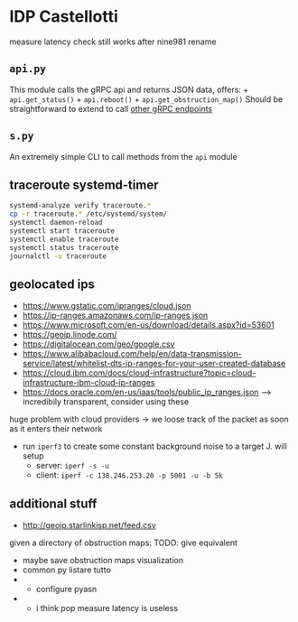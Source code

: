 # IDP Castellotti


measure latency check still works after nine981 rename

## `api.py`
This module calls the gRPC api and returns JSON data, offers:
    + `api.get_status()`
    + `api.reboot()`
    + `api.get_obstruction_map()`
Should be straightforward to extend to call [other gRPC endpoints](https://gist.github.com/rcastellotti/e20630366dfeaeada6cc2680f562f6ac)

## `s.py`
An extremely simple CLI to call methods from the `api` module


## traceroute systemd-timer

```bash
systemd-analyze verify traceroute.*
cp -r traceroute.* /etc/systemd/system/
systemctl daemon-reload
systemctl start traceroute
systemctl enable traceroute
systemctl status traceroute
journalctl -u traceroute
```

## geolocated ips

+ https://www.gstatic.com/ipranges/cloud.json
+ https://ip-ranges.amazonaws.com/ip-ranges.json
+ https://www.microsoft.com/en-us/download/details.aspx?id=53601
+ https://geoip.linode.com/
+ https://digitalocean.com/geo/google.csv
+ https://www.alibabacloud.com/help/en/data-transmission-service/latest/whitelist-dts-ip-ranges-for-your-user-created-database
+ https://cloud.ibm.com/docs/cloud-infrastructure?topic=cloud-infrastructure-ibm-cloud-ip-ranges
+ https://docs.oracle.com/en-us/iaas/tools/public_ip_ranges.json --> incredibily transparent, consider using these 

huge problem with cloud providers -> we loose track of the packet as soon as it enters their network

+ run `iperf3` to create some constant background noise to a target J. will setup
    + server: `iperf -s -u`
    + client: `iperf -c 138.246.253.20 -p 5001 -u -b 5k` 

## additional stuff

+ http://geoip.starlinkisp.net/feed.csv

given a directory of obstruction maps: 
TODO: give equivalent
<!-- 
# ffmpeg.input(f"{directory}-viz/*.png", framerate=60, pattern_type="glob").output(
#     args.output,
#     vcodec="libx264",
#     pix_fmt="yuv420p",
#     vf="pad=ceil(iw/2)*2:ceil(ih/2)*2",
# ).run() -->



+ maybe save obstruction maps visualization
+  common py listare tutto
+  + configure pyasn
+  + i think pop measure latency is useless

<!--  python3 obstruction_maps_visualization.py -i ../idp-castellotti-data/maps_overnight -o ./marco
 -->